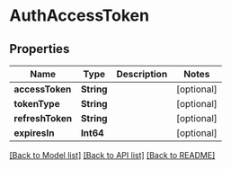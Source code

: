 # AuthAccessToken

## Properties
Name | Type | Description | Notes
------------ | ------------- | ------------- | -------------
**accessToken** | **String** |  | [optional] 
**tokenType** | **String** |  | [optional] 
**refreshToken** | **String** |  | [optional] 
**expiresIn** | **Int64** |  | [optional] 

[[Back to Model list]](../README.md#documentation-for-models) [[Back to API list]](../README.md#documentation-for-api-endpoints) [[Back to README]](../README.md)


